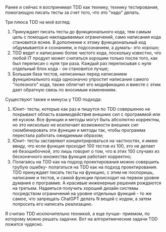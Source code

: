 Ранее и сейчас я воспринимал TDD как технику, технику тестирования, помогающую писать тесты за счет того, что это "надо" делать.

Три плюса TDD на мой взгляд:
1) Принуждает писать тесты до функционального кода, тем самым цель с помощью накладываемых ограничений, само написания кода становится яснее. В дополнение к этому функциональный код обдумывается и сознанием, и подсознанием, а думать- это хорошо;
2) TDD ведет к написанию более чистого кода, поскольку известно, что любой IT продукт может считаться хорошим только после того, как был переписан с нуля три раза. Каждый раз переписывая с нуля отдельный блок кода - он становится лучше;
3) Большая база тестов, написанных перед написанием функционального кода однозначно упростит написание самого "полезного" кода, также облегчит его модификацию и вместе с этим дает обратную связь по вносимым изменениям.

Существуют также и минусы у TDD подхода:

1) Юнит- тесты, которые как раз и пишутся по TDD совершенно не покрывают область взаимодействия внешних сил с программой или её куском. Все функции и методы могут быть абсолютно корректны, но это нисколько не исключает возможности внешних сил скомбинировать эти функции и методы так, чтобы программа перестала работать ожидаемым образом;
2) Юнит- тесты заставляют концентрироваться на частностях, я имею ввиду, что если функция проходит 100 тестов из 100, это не делает её безошибочной, это лишь говорит о том, что в этих 100 случаях из бесконечного множества функция работает корректно;
3) Полагаясь на TDD как на подход проектирования можно совершить грубую ошибку- полагаться на TDD как на подход проектирования. TDD принуждает писать тесты на функцию, с этим не поспоришь, написание и тестов, и самой функции происходит на первом уровне думания о программе. А красивые инженерные решения рождаются на третьем. Надеяться получить хороший дизайн системы посредством ограничений на уровне отдельных функций - то же самое, что запрещать ChatGPT делать N вещей с кодом, а затем попросить его написать реализацию.

Я считаю TDD исключительно техникой, а еще лучше- приемом, по которому можно решать задачки. Вот на алгоритмические задачи TDD ложится чудесно.
